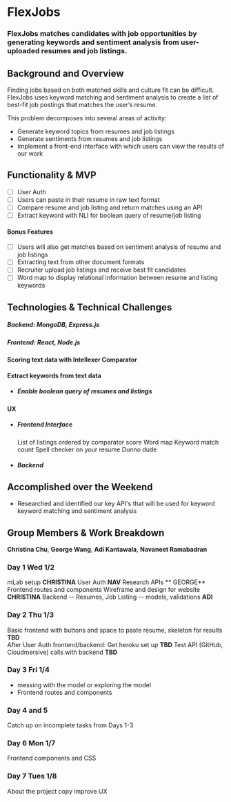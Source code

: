 # FlexJobs

### FlexJobs matches candidates with job opportunities by generating keywords and sentiment analysis from user-uploaded resumes and job listings. 

## Background and Overview

Finding jobs based on both matched skills and culture fit can be difficult. FlexJobs uses keyword matching and sentiment analysis to create a list of best-fit job postings that matches the user’s resume. 

This problem decomposes into several areas of activity:
  * Generate keyword topics from resumes and job listings   
  * Generate sentiments from resumes and job listings 
  * Implement a front-end interface with which users can view the results of our work 

## Functionality & MVP

   - [ ] User Auth
   - [ ] Users can paste in their resume in raw text format  
   - [ ] Compare resume and job listing and return matches using an API 
   - [ ] Extract keyword with NLI for boolean query of resume/job listing

#### Bonus Features

   - [ ] Users will also get matches based on sentiment analysis of resume and job listings
   - [ ] Extracting text from other document formats 
   - [ ] Recruiter upload job listings and receive best fit candidates
   - [ ] Word map to display relational information between resume and listing keywords

## Technologies & Technical Challenges
  ##### Backend: MongoDB, Express.js 
  ##### Frontend: React, Node.js

#### Scoring text data with Intellexer Comparator


#### Extract keywords from text data 
  + ##### Enable boolean query of resumes and listings


#### UX
  + ##### Frontend Interface
	List of listings ordered by comparator score
	Word map
	Keyword match count
	Spell checker on your resume
	Dunno dude

  + ##### Backend


## Accomplished over the Weekend
 - Researched and identified our key API's that will be used for keyword keyword matching and sentiment analysis
 
## Group Members & Work Breakdown

**Christina Chu**,
**George Wang**,
**Adi Kantawala**,
**Navaneet Ramabadran**

### Day 1 Wed 1/2
mLab setup **CHRISTINA** 
User Auth **NAV**
Research APIs ** GEORGE** 
Frontend routes and components 
Wireframe and design for website **CHRISTINA** 
Backend -- Resumes, Job Listing -- models, validations **ADI** 

### Day 2 Thu 1/3
Basic frontend with buttons and space to paste resume, skeleton for results **TBD**  
After User Auth frontend/backend: Get heroku set up **TBD**
Test API (GitHub, Cloudmersive) calls with backend **TBD** 

### Day 3 Fri 1/4
  - messing with the model or exploring the model
  - Frontend routes and components 

### Day 4 and 5 
Catch up on incomplete tasks from Days 1-3

### Day 6 Mon 1/7
Frontend components and CSS 

### Day 7 Tues 1/8 
About the project copy
improve UX

